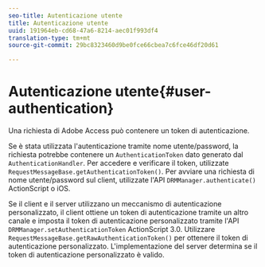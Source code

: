 ```yaml
---
seo-title: Autenticazione utente
title: Autenticazione utente
uuid: 191964eb-cd68-47a6-8214-aec01f993df4
translation-type: tm+mt
source-git-commit: 29bc8323460d9be0fce66cbea7c6fce46df20d61

---
```



# Autenticazione utente{#user-authentication}

Una richiesta di Adobe Access può contenere un token di autenticazione.

Se è stata utilizzata l&#39;autenticazione tramite nome utente/password, la richiesta potrebbe contenere un `AuthenticationToken` dato generato dal `AuthenticationHandler`. Per accedere e verificare il token, utilizzate `RequestMessageBase.getAuthenticationToken()`. Per avviare una richiesta di nome utente/password sul client, utilizzate l&#39;API `DRMManager.authenticate()` ActionScript o iOS.

Se il client e il server utilizzano un meccanismo di autenticazione personalizzato, il client ottiene un token di autenticazione tramite un altro canale e imposta il token di autenticazione personalizzato tramite l&#39;API `DRMManager.setAuthenticationToken` ActionScript 3.0. Utilizzare `RequestMessageBase.getRawAuthenticationToken()` per ottenere il token di autenticazione personalizzato. L&#39;implementazione del server determina se il token di autenticazione personalizzato è valido.
